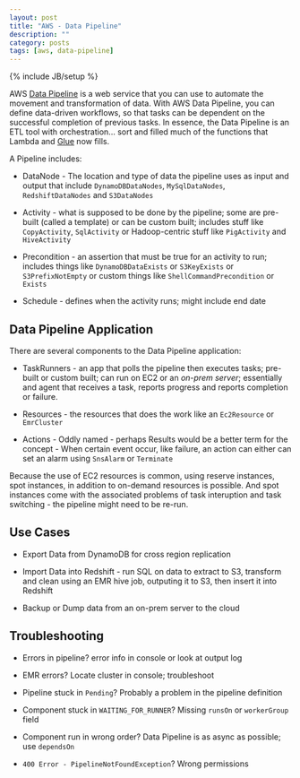```yaml
---
layout: post
title: "AWS - Data Pipeline"
description: ""
category: posts
tags: [aws, data-pipeline]
---
```

{% include JB/setup %}

AWS [Data Pipeline](http://docs.aws.amazon.com/datapipeline/latest/DeveloperGuide/what-is-datapipeline.html) is a web service that you can use to automate the movement and transformation of data. With AWS Data Pipeline, you can define data-driven workflows, so that tasks can be dependent on the successful completion of previous tasks. In essence, the Data Pipeline is an ETL tool with orchestration... sort and filled much of the functions that Lambda and [Glue](https://aws.amazon.com/glue/) now fills. 

A Pipeline includes:

* DataNode - The location and type of data the pipeline uses as input and output that include `DynamoDBDataNodes`, `MySqlDataNodes`, `RedshiftDataNodes` and `S3DataNodes`

* Activity - what is supposed to be done by the pipeline; some are pre-built (called a template) or can be custom built; includes stuff like `CopyActivity`, `SqlActivity` or Hadoop-centric stuff like `PigActivity` and `HiveActivity`

* Precondition - an assertion that must be true for an activity to run; includes things like `DynamoDBDataExists` or `S3KeyExists` or `S3PrefixNotEmpty` or custom things like `ShellCommandPrecondition` or `Exists`

* Schedule - defines when the activity runs; might include end date

## Data Pipeline Application

There are several components to the Data Pipeline application: 

* TaskRunners - an app that polls the pipeline then executes tasks; pre-built or custom built; can run on EC2 or an _on-prem server_; essentially and agent that receives a task, reports progress and reports completion or failure.

* Resources - the resources that does the work like an `Ec2Resource` or `EmrCluster`

* Actions - Oddly named - perhaps Results would be a better term for the concept - When certain event occur, like failure, an action can either can set an alarm using `SnsAlarm` or `Terminate`

Because the use of EC2 resources is common, using reserve instances, spot instances, in addition to on-demand resources is possible. And spot instances come with the associated problems of task interuption and task switching - the pipeline might need to be re-run.

## Use Cases

- Export Data from DynamoDB for cross region replication

- Import Data into Redshift - run SQL on data to extract to S3, transform and clean using an EMR hive job, outputing it to S3, then insert it into Redshift

- Backup or Dump data from an on-prem server to the cloud

## Troubleshooting

* Errors in pipeline? error info in console or look at output log

* EMR errors? Locate cluster in console; troubleshoot

* Pipeline stuck in `Pending`? Probably a problem in the pipeline definition

* Component stuck in `WAITING_FOR_RUNNER`? Missing `runsOn` or `workerGroup` field

* Component run in wrong order? Data Pipeline is as async as possible; use `dependsOn`

* `400 Error - PipelineNotFoundException`? Wrong permissions